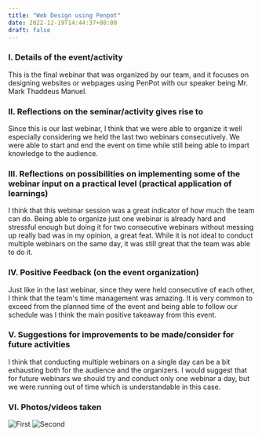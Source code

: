 ```yaml
---
title: "Web Design using Penpot"
date: 2022-12-19T14:44:37+08:00
draft: false
---
```



### I. Details of the event/activity
This is the final webinar that was organized by our team, and it focuses on designing websites or webpages using PenPot with our speaker being Mr. Mark Thaddeus Manuel. 

### II. Reflections on the seminar/activity gives rise to
Since this is our last webinar, I think that we were able to organize it well especially considering we held the last two webinars consecutively. We were able to start and end the event on time while still being able to impart knowledge to the audience.

### III. Reflections on possibilities on implementing some of the webinar input on a practical level (practical application of learnings)
I think that this webinar session was a great indicator of how much the team can do. Being able to organize just one webinar is already hard and stressful enough but doing it for two consecutive webinars without messing up really bad was in my opinion, a great feat. While it is not ideal to conduct multiple webinars on the same day, it was still great that the team was able to do it.

### IV. Positive Feedback (on the event organization)
Just like in the last webinar, since they were held consecutive of each other, I think that the team's time management was amazing. It is very common to exceed from the planned time of the event and being able to follow our schedule was I think the main positive takeaway from this event.

### V. Suggestions for improvements to be made/consider for future activities
I think that conducting multiple webinars on a single day can be a bit exhausting both for the audience and the organizers. I would suggest that for future webinars we should try and conduct only one webinar a day, but we were running out of time which is understandable in this case.

### VI. Photos/videos taken
![First](/seminars-educational-trips/posts/web-design-penpot/images/1.png "First")
![Second](/seminars-educational-trips/posts/web-design-penpot/images/2.png "Second")